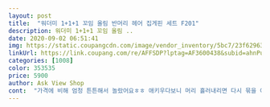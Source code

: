 ```yaml
---
layout: post 
title:  "워더미 1+1+1 꼬임 올림 반머리 헤어 집게핀 세트 F201" 
description: 워더미 1+1+1 꼬임 올림 ..
date: 2020-09-02 06:51:41 
img: https://static.coupangcdn.com/image/vendor_inventory/5bc7/23f62963634d1bef83e0fc1fdfe851d70a54f878a8f3c9665eb4b4b9d2b1.JPG 
linkUrl: https://link.coupang.com/re/AFFSDP?lptag=AF3600438&subid=ahnPublicAsk&pageKey=2006840665&itemId=3414107566&vendorItemId=70930738821&traceid=V0-113-c32c0ac1ea6b40fb 
categories: [1008] 
color: 353535 
price: 5900 
author: Ask View Shop 
cont:  "가격에 비해 엄청 튼튼해서 놀랐어요ㅎㅎ 애키우다보니 머리 흘러내리면 다시 묶을 여유도 없어 산발을 하고 있는데 이 집게핀은 한번 딱 집으면 흘러내림이없어서 세상 편하더라구요ㅎㅎ<br/>디자인은 무난하게 사용할수 있습니다<br/>별을 뺀이유는 배송이 너무 너무 지나치게 느려서 뺏습니다ᆢ업체에 문자도 보내도 답도 없구요 ᆢ<br/>생머리보다는 웨이브가있는 긴머리가 이쁜거 같습니다<br/>여름에는 쉬원해 보입니다ᆢ봄ㆍ여름 사용가능<br/>여름이라 한번에 다 잡히는 집게삔을 원해서 샀는데 두번꼬아 잡아도 다 잡히네요  완전 시원하고 좋아요.<br/> 집게삔 하고 운동을 해도 흘러내리지 않아요.<br/> 짱짱하니  최고라는요  게다가 3가지 색상이라 색상들도 맘에 들고 좋아요.<br/><br/>예쁘고 실용적인데다 짱짱하기까지 해서 너무 좋아요 ㅎㅎㅎ<br/>운동겸 산책 나갔는데 아무생각없이 경보로 걷다 문득 정신차리고 보니 머리를 올려서 집었는데 전혀 흘러내리지 않아서 또 한번 놀랐어요ㅎ 숱이 많은데도 단단하게 꽉 잡고 있는게 넘 신기해요ㅎㅎ 거기다 색도 무난한게 잘 때 빼고 계속 하고 있어서 저렴하게 샀는데 뽕을 뽑겠어요ㅋㅋㅋㅋ<br/>이 더운 여름에 머리길면 그만큼 더 더운데 요 아이들덕에 여름이 더 시원하게 보낼수 있겠어요.<br/><br/>쿠팡에서 시켜서 기다리다가 숨이 넘어 갈 정도 였습니다ᆞ업체에 문자한번.<br/>쿠팡에 전화두번 해서 10일만에 받았습니다ᆞ<br/>프라스틱이라 무겁지는 않습니다<br/>" 
---
```

